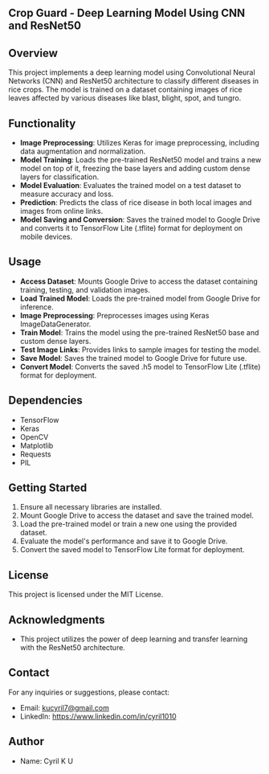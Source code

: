 ## Crop Guard - Deep Learning Model Using CNN and ResNet50

## Overview
This project implements a deep learning model using Convolutional Neural Networks (CNN) and ResNet50 architecture to classify different diseases in rice crops. The model is trained on a dataset containing images of rice leaves affected by various diseases like blast, blight, spot, and tungro.

## Functionality
- **Image Preprocessing**: Utilizes Keras for image preprocessing, including data augmentation and normalization.
- **Model Training**: Loads the pre-trained ResNet50 model and trains a new model on top of it, freezing the base layers and adding custom dense layers for classification.
- **Model Evaluation**: Evaluates the trained model on a test dataset to measure accuracy and loss.
- **Prediction**: Predicts the class of rice disease in both local images and images from online links.
- **Model Saving and Conversion**: Saves the trained model to Google Drive and converts it to TensorFlow Lite (.tflite) format for deployment on mobile devices.

## Usage
- **Access Dataset**: Mounts Google Drive to access the dataset containing training, testing, and validation images.
- **Load Trained Model**: Loads the pre-trained model from Google Drive for inference.
- **Image Preprocessing**: Preprocesses images using Keras ImageDataGenerator.
- **Train Model**: Trains the model using the pre-trained ResNet50 base and custom dense layers.
- **Test Image Links**: Provides links to sample images for testing the model.
- **Save Model**: Saves the trained model to Google Drive for future use.
- **Convert Model**: Converts the saved .h5 model to TensorFlow Lite (.tflite) format for deployment.

## Dependencies
- TensorFlow
- Keras
- OpenCV
- Matplotlib
- Requests
- PIL

## Getting Started
1. Ensure all necessary libraries are installed.
2. Mount Google Drive to access the dataset and save the trained model.
3. Load the pre-trained model or train a new one using the provided dataset.
4. Evaluate the model's performance and save it to Google Drive.
5. Convert the saved model to TensorFlow Lite format for deployment.

## License
This project is licensed under the MIT License.

## Acknowledgments
- This project utilizes the power of deep learning and transfer learning with the ResNet50 architecture.

## Contact
For any inquiries or suggestions, please contact:
- Email: kucyril7@gmail.com
- LinkedIn: https://www.linkedin.com/in/cyril1010

## Author
- Name: Cyril K U
